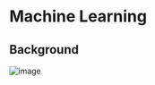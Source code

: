 # Machine Learning
## Background
![image](https://user-images.githubusercontent.com/101238373/194938505-45288a60-d3d6-4058-85ef-cf970b9d8495.png)

